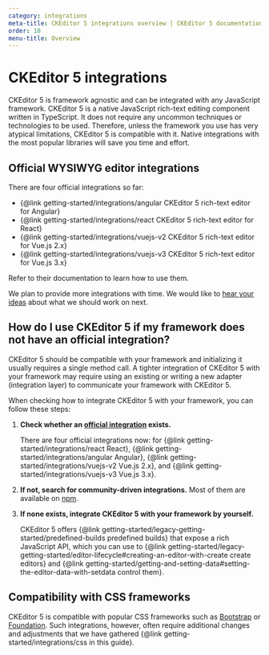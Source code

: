 ```yaml
---
category: integrations
meta-title: CKEditor 5 integrations overview | CKEditor 5 documentation
order: 10
menu-title: Overview
---
```


# CKEditor&nbsp;5 integrations

CKEditor&nbsp;5 is framework agnostic and can be integrated with any JavaScript framework. CKEditor&nbsp;5 is a native JavaScript rich-text editing component written in TypeScript. It does not require any uncommon techniques or technologies to be used. Therefore, unless the framework you use has very atypical limitations, CKEditor&nbsp;5 is compatible with it. Native integrations with the most popular libraries will save you time and effort.

## Official WYSIWYG editor integrations

There are four official integrations so far:

* {@link getting-started/integrations/angular CKEditor&nbsp;5 rich-text editor for Angular}
* {@link getting-started/integrations/react CKEditor&nbsp;5 rich-text editor for React}
* {@link getting-started/integrations/vuejs-v2 CKEditor&nbsp;5 rich-text editor for Vue.js 2.x}
* {@link getting-started/integrations/vuejs-v3 CKEditor&nbsp;5 rich-text editor for Vue.js 3.x}

Refer to their documentation to learn how to use them.

We plan to provide more integrations with time. We would like to [hear your ideas](https://github.com/ckeditor/ckeditor5/issues/1002) about what we should work on next.

## How do I use CKEditor&nbsp;5 if my framework does not have an official integration?

CKEditor&nbsp;5 should be compatible with your framework and initializing it usually requires a single method call. A tighter integration of CKEditor&nbsp;5 with your framework may require using an existing or writing a new adapter (integration layer) to communicate your framework with CKEditor&nbsp;5.

When checking how to integrate CKEditor&nbsp;5 with your framework, you can follow these steps:

1. **Check whether an [official integration](#official-wysiwyg-editor-integrations) exists.**

	There are four official integrations now: for {@link getting-started/integrations/react React}, {@link getting-started/integrations/angular Angular}, {@link getting-started/integrations/vuejs-v2 Vue.js 2.x}, and {@link getting-started/integrations/vuejs-v3 Vue.js 3.x}.
2. **If not, search for community-driven integrations.** Most of them are available on [npm](https://www.npmjs.com/).
3. **If none exists, integrate CKEditor&nbsp;5 with your framework by yourself.**

	CKEditor&nbsp;5 offers {@link getting-started/legacy-getting-started/predefined-builds predefined builds} that expose a rich JavaScript API, which you can use to {@link getting-started/legacy-getting-started/editor-lifecycle#creating-an-editor-with-create create editors} and {@link getting-started/getting-and-setting-data#setting-the-editor-data-with-setdata control them}.

## Compatibility with CSS frameworks

CKEditor&nbsp;5 is compatible with popular CSS frameworks such as [Bootstrap](https://getbootstrap.com/) or [Foundation](https://get.foundation/). Such integrations, however, often require additional changes and adjustments that we have gathered {@link getting-started/integrations/css in this guide}.
